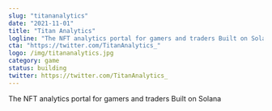 ```yaml
---
slug: "titananalytics"
date: "2021-11-01"
title: "Titan Analytics"
logline: "The NFT analytics portal for gamers and traders Built on Solana"
cta: "https://twitter.com/TitanAnalytics_"
logo: /img/titananalytics.jpg
category: game
status: building
twitter: https://twitter.com/TitanAnalytics_
---
```


The NFT analytics portal for gamers and traders Built on Solana
